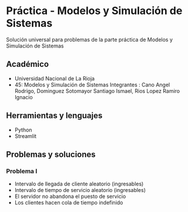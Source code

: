 # Práctica - Modelos y Simulación de Sistemas

Solución universal para problemas de la parte práctica de Modelos y Simulación de Sistemas

## Académico

- Universidad Nacional de La Rioja
- 45: Modelos y Simulación de Sistemas
Integrantes
: Cano Angel Rodrigo, Dominguez Sotomayor Santiago Ismael, Rios Lopez Ramiro Ignacio

## Herramientas y lenguajes

- Python
- Streamlit

## Problemas y soluciones
### Problema I
- Intervalo de llegada de cliente aleatorio (ingresables)
- Intervalo de tiempo de servicio aleatorio (ingresables)
- El servidor no abandona el puesto de servicio
- Los clientes hacen cola de tiempo indefinido
